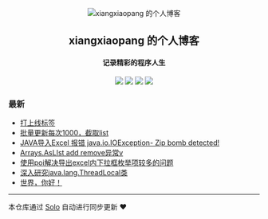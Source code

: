 <p align="center"><img alt="xiangxiaopang 的个人博客" src="https://static.b3log.org/images/brand/solo-32.png"></p><h2 align="center">
xiangxiaopang 的个人博客
</h2>

<h4 align="center">记录精彩的程序人生</h4>
<p align="center"><a title="xiangxiaopang 的个人博客" target="_blank" href="https://github.com/xiangxiaopang/solo-blog"><img src="https://img.shields.io/github/last-commit/xiangxiaopang/solo-blog.svg?style=flat-square&color=FF9900"></a>
<a title="GitHub repo size in bytes" target="_blank" href="https://github.com/xiangxiaopang/solo-blog"><img src="https://img.shields.io/github/repo-size/xiangxiaopang/solo-blog.svg?style=flat-square"></a>
<a title="Solo Version" target="_blank" href="https://github.com/88250/solo/releases"><img src="https://img.shields.io/badge/solo-3.6.7-f1e05a.svg?style=flat-square&color=blueviolet"></a>
<a title="Hits" target="_blank" href="https://github.com/88250/hits"><img src="https://hits.b3log.org/xiangxiaopang/solo-blog.svg"></a></p>

### 最新

* [ 打上线标签](http://www.xjjblog.com:8082/articles/2019/11/29/1575011556158.html)
* [批量更新每次1000，截取list](http://www.xjjblog.com:8082/articles/2019/11/29/1575011439805.html)
* [JAVA导入Excel 报错 java.io.IOException- Zip bomb detected!](http://www.xjjblog.com:8082/articles/2019/11/29/1575011367652.html)
* [Arrays.AsLIst  add remove异常v](http://www.xjjblog.com:8082/articles/2019/11/29/1575011333849.html)
* [使用poi解决导出excel内下拉框枚举项较多的问题](http://www.xjjblog.com:8082/articles/2019/11/29/1575011119612.html)
* [深入研究java.lang.ThreadLocal类](http://www.xjjblog.com:8082/articles/2019/11/29/1575010687255.html)
* [世界，你好！](http://www.xjjblog.com:8082/hello-solo)



---

本仓库通过 [Solo](https://github.com/88250/solo) 自动进行同步更新 ❤️ 